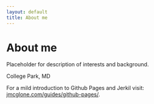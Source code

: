 ```yaml
---
layout: default
title: About me
---
```

# About me

Placeholder for description of interests and background.

College Park, MD

For a mild introduction to Github Pages and Jerkil visit: [jmcglone.com/guides/github-pages/](http://jmcglone.com/guides/github-pages/).
